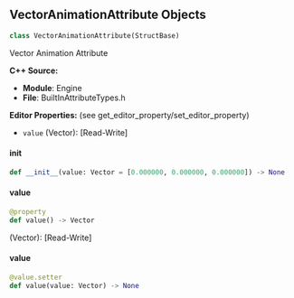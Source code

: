 ## VectorAnimationAttribute Objects

```python
class VectorAnimationAttribute(StructBase)
```

Vector Animation Attribute

**C++ Source:**

- **Module**: Engine
- **File**: BuiltInAttributeTypes.h

**Editor Properties:** (see get_editor_property/set_editor_property)

- ``value`` (Vector):  [Read-Write]

<a id="unreal.VectorAnimationAttribute.__init__"></a>

#### __init__

```python
def __init__(value: Vector = [0.000000, 0.000000, 0.000000]) -> None
```

<a id="unreal.VectorAnimationAttribute.value"></a>

#### value

```python
@property
def value() -> Vector
```

(Vector):  [Read-Write]

<a id="unreal.VectorAnimationAttribute.value"></a>

#### value

```python
@value.setter
def value(value: Vector) -> None
```

<a id="unreal.QuaternionAnimationAttribute"></a>